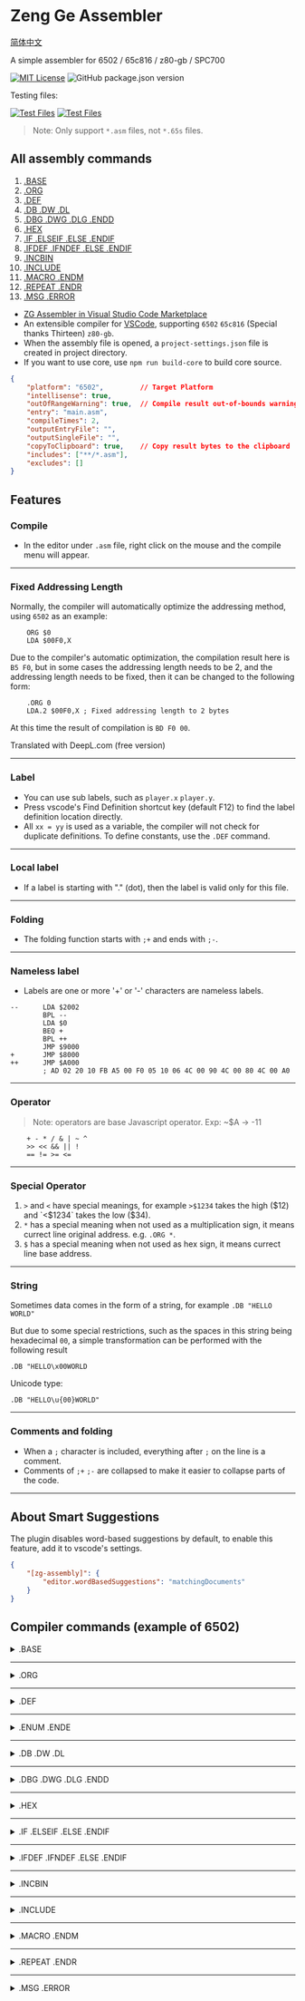 # Zeng Ge Assembler

[简体中文](../README.md)

A simple assembler for 6502 / 65c816 / z80-gb / SPC700

[![MIT License](https://img.shields.io/badge/license-MIT-blue.svg)](../LICENSE.md)
![GitHub package.json version](https://img.shields.io/github/package-json/v/zyr2288/zg-assembler)

Testing files:

[![Test Files](https://img.shields.io/badge/github-black?logo=github)](https://github.com/zyr2288/zg-assembler-test)
[![Test Files](https://img.shields.io/badge/gitee-red?logo=gitee)](https://gitee.com/zeng_ge/zgassembler-test)

> Note: Only support `*.asm` files, not `*.65s` files.

## All assembly commands

1. [.BASE](#base)
2. [.ORG](#org)
3. [.DEF](#def)
4. [.DB .DW .DL](#db-dw-dl)
5. [.DBG .DWG .DLG .ENDD](#dbg-dwg-dlg-endd)
6. [.HEX](#hex)
7. [.IF .ELSEIF .ELSE .ENDIF](#if-elseif-else-endif)
8. [.IFDEF .IFNDEF .ELSE .ENDIF](#ifdef-ifndef-else-endif)
9. [.INCBIN](#incbin)
10. [.INCLUDE](#include)
11. [.MACRO .ENDM](#macro-endm)
12. [.REPEAT .ENDR](#repeat-endr)
13. [.MSG .ERROR](#msg-error)

-   [ZG Assembler in Visual Studio Code Marketplace](https://marketplace.visualstudio.com/items?itemName=ZENG-GE.zg-assembler)
-   An extensible compiler for [VSCode](https://code.visualstudio.com/), supporting `6502` `65c816` (Special thanks Thirteen) `z80-gb`.
-   When the assembly file is opened, a `project-settings.json` file is created in project directory.
-   If you want to use core, use `npm run build-core` to build core source.

```json
{
    "platform": "6502",         // Target Platform
    "intellisense": true,
    "outOfRangeWarning": true,  // Compile result out-of-bounds warning
    "entry": "main.asm",
    "compileTimes": 2,
    "outputEntryFile": "",
    "outputSingleFile": "",
    "copyToClipboard": true,    // Copy result bytes to the clipboard
    "includes": ["**/*.asm"],
    "excludes": []
}
```

## Features

### Compile

-   In the editor under `.asm` file, right click on the mouse and the compile menu will appear.

---

### Fixed Addressing Length

Normally, the compiler will automatically optimize the addressing method, using `6502` as an example:

```
    ORG $0
    LDA $00F0,X
```

Due to the compiler's automatic optimization, the compilation result here is `B5 F0`, but in some cases the addressing length needs to be 2, and the addressing length needs to be fixed, then it can be changed to the following form:

```
    .ORG 0
    LDA.2 $00F0,X ; Fixed addressing length to 2 bytes
```

At this time the result of compilation is `BD F0 00`.

Translated with DeepL.com (free version)

---

### Label

-   You can use sub labels, such as `player.x` `player.y`.
-   Press vscode's Find Definition shortcut key (default F12) to find the label definition location directly.
-   All `xx = yy` is used as a variable, the compiler will not check for duplicate definitions. To define constants, use the `.DEF` command.

---

### Local label

-   If a label is starting with "." (dot), then the label is valid only for this file.

---

### Folding

-   The folding function starts with `;+` and ends with `;-`.

---

### Nameless label

-   Labels are one or more '+' or '-' characters are nameless labels.

```
--      LDA $2002
        BPL --
        LDA $0
        BEQ +
        BPL ++
        JMP $9000
+       JMP $8000
++      JMP $A000
        ; AD 02 20 10 FB A5 00 F0 05 10 06 4C 00 90 4C 00 80 4C 00 A0
```

---

### Operator

> Note: operators are base Javascript operator. Exp: ~$A -> -11

```
    + - * / & | ~ ^
    >> << && || !
    == != >= <=
```

---

### Special Operator

1. `>` and `<` have special meanings, for example `>$1234` takes the high ($12) and `<$1234` takes the low ($34).
2. `*` has a special meaning when not used as a multiplication sign, it means currect line original address. e.g. `.ORG *`.
3. `$` has a special meaning when not used as hex sign, it means currect line base address.

---

### String

Sometimes data comes in the form of a string, for example `.DB "HELLO WORLD"`

But due to some special restrictions, such as the spaces in this string being hexadecimal `00`, a simple transformation can be performed with the following result

`.DB "HELLO\x00WORLD`

Unicode type:

`.DB "HELLO\u{00}WORLD"`

---

### Comments and folding

-   When a `;` character is included, everything after `;` on the line is a comment.
-   Comments of `;+` `;-` are collapsed to make it easier to collapse parts of the code.

---

## About Smart Suggestions

The plugin disables word-based suggestions by default, to enable this feature, add it to vscode's settings.

```json
{
    "[zg-assembly]": {
        "editor.wordBasedSuggestions": "matchingDocuments"
    }
}
```

## Compiler commands (example of 6502)

<details>
<summary>.BASE</summary>

### `.BASE`

```
    .BASE baseAddress
```

-   Set the generated file address, the default is `.BASE 0`, it is not same as `.ORG`.
-   For example, if `.BASE $10`, the generated file will be written from `$10`, and the previous `$F` address will be `0`.

> Note:
>
> 1. Compile top-down, some variables need to be assigned for the first compile, if the first compile is unknown then compile is not successful.
> 2. If you use the `.BASE` command, after `.ORG`, otherwise it compiles incorrectly.

</details>

---

<details>
<summary>.ORG</summary>

### `.ORG`

```
    .ORG originalAddress
```

-   Set the start compile address, e.g. `.ORG $8000`, then the compile will start at $8000.
-   You can also use `.ORG *`, which means compilation will start from the current address. But the current address has to be known, otherwise the compiler reports an error.

> Note: If you use the `.BASE` command, after `.ORG`, otherwise it compiles with an error.

</details>

---

<details>
<summary>.DEF</summary>

### `.DEF`

```
    .DEF name, expression
```

-   Define a constant, for example: `.DEF idefined, $12`

> Note: `temp = $12` can also be defined, but `temp` can be re-value.

</details>

---

<details>
<summary>.ENUM .ENDE</summary>

### `.ENUM` `.ENDE`

```
    .ENUM startAddress
    label, byteLength
    ...
    .ENDE
```

-   Reassign PC and suppress assembly output. Useful for defining variables in RAM.
-   Example：

```
   .ENUM $300
   music.counter,  1    ; Same as .DEF music.counter,  $300
   music.addrHigh, 2    ; Same as .DEF music.addrHigh, $301 (music.counter + 1)
   music.addrLow,  3    ; Same as .DEF music.addrLow,  $303 (music.addrHigh + 2)
   .ENDE
```

</details>

---

<details>
<summary>.DB .DW .DL</summary>

### `.DB` `.DW` `.DL`

```
    .DB data1 [, data2, data3...]     ;1 byte
    .DW data1 [, data2, data3...]     ;2 bytes
    .DL data1 [, data2, data3...]     ;4 bytes
```

-   A series of bytes data

</details>

---

<details>
<summary>.DBG .DWG .DLG .ENDD</summary>

### `.DBG` `.DWG` `.DLG` `.ENDD`

-   Data group, get the data index.

For example:

```
    .DWG data

    .data1, .data2, .data3, .data1

    .ENDD

    LDA data:.data1     ;Result A5 00
    LDA data:.data3     ;Result A5 02
    LDA data:.data1:1   ;Result A5 03
```

</details>

---

<details>
<summary>.HEX</summary>

### `.HEX`

```
    .HEX hexString
```

-   A hexadecimal string, can be separated by spaces.

For example:

```
    .HEX 12 34567 89     ;Result(Hex) 12 34 56 07 89
```

</details>

---

<details>
<summary>.IF .ELSEIF .ELSE .ENDIF</summary>

### `.IF` `.ELSEIF` `.ELSE` `.ENDIF`

-   Process a block of code if an expression is true.

> Note: Must know the parameters value.

For example:

```
    .IF a == 5
     .....
    .ELSEIF b >= 5
     .....
    .ELSEIF c != 3
     .....
    .ELSE
     .....
    .ENDIF
```

</details>

---

<details>
<summary>.IFDEF .IFNDEF .ELSE .ENDIF</summary>

### `.IFDEF` `.IFNDEF` `.ELSE` `.ENDIF`

```
    .IFDEF label
     .....
    .ELSE
     .....
    .ENDIF
```

-   Process a block of code if a label has been defined / not defined.

</details>

---

<details>
<summary>.INCBIN</summary>

### `.INCBIN`

```
    .INCBIN filePath[, fileStartPosition, readLength]
```

-   You can read the binary content of the reference file. Please fill in the relative path of the file in the double quotes.

For example:

```
    .INCBIN "Folder\file.bin", 0, 100
```

</details>

---

<details>
<summary>.INCLUDE</summary>

### `.INCLUDE`

```
    .INCLUDE filePath
```

-   You can quote the file, please fill in the relative path of the file in double quotes. If there are also reference files in the reference file, please fill in relative to the main compilation file path. E.g:

```
    .INCLUDE "Folder\file.asm"
```

</details>

---

<details>
<summary>.MACRO .ENDM</summary>

### `.MACRO` `.ENDM`

```
    .MACRO macroName[, arg1, arg2...]
     .....
    .ENDM
```

-   Define a macro. Macro arguments are comma separated.

> Note: Arguments shoud get the value at first compilation.

> Note: All labels in macro are local labels, please do not use them outside the macro.

For example:

```
    .MACRO name, param1, param2, param3...
    ...
    .ENDM
```

Example 1:

```
    .MACRO TXY
    TXA
    TAY
    .ENDM

    TXY
```

-   The compilation result:`8A A8`

Example 2:

```
    .MACRO test, a, b
    .IF 3 == a
    LDA 3
    .ELSEIF 4 == a
    LDX 4
    .ELSEIF 5 == a && 5 == b
    LDY 5
    .ELSE
    LDA 6
    STA 6
    .ENDIF
    .ENDM

    test 3,3
    test 4,3
    test 5,4
    test 5,5
```

-   The compilation result:`A5 03 A6 04 A5 06 85 06 A4 05`

</details>

---

<details>
<summary>.REPEAT .ENDR</summary>

### `.REPEAT` `.ENDR`

```
    .REPEAT repeatTimes
     .....
    .ENDR
```

-   Repeat a block of code a specified number of times.

For example:

```
    .REPEAT 2
    NOP
    .REPEAT 3
    ASL
    .ENDR
    .ENDR
```

-   The compilation result is same as:`NOP ASL ASL ASL NOP ASL ASL ASL`

</details>

---

<details>
<summary>.MSG .ERROR</summary>

### `.MSG` `.ERROR`

```
    .MSG message[, arg1, arg2...]
    .ERROR message[, arg1, arg2...]
```

-   `MSG` - Out put a message.
-   `ERROR` - Out put a message and stop compile

```
    .ORG $8000

    .DEF test1, 10
    .DEF test2, 11

    .MSG "test {0}, ${1}, @{0}", test1, test2

    .IF test1 == 10
        .ERROR "This is test1: {0}", test1
    .ENDIF
```

-   The message is：

> test 10, $B, @0000 1010
>
> This is test1: 10

</details>
